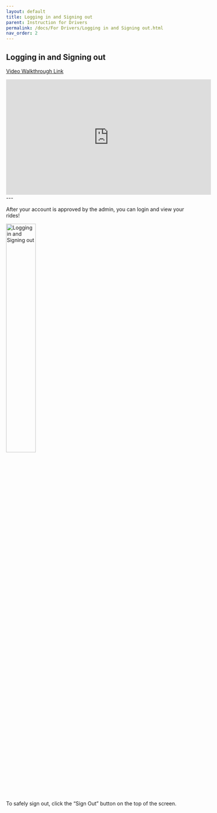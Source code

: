 ```yaml
---
layout: default
title: Logging in and Signing out
parent: Instruction for Drivers
permalink: /docs/For Drivers/Logging in and Signing out.html
nav_order: 2
---
```


## Logging in and Signing out

<a href="https://youtube.com/watch?v=ShHnMeDyGH4" target="_blank">Video Walkthrough Link</a>

<div class="video-container">
  <iframe 
    width="560" 
    height="315" 
    src="https://www.youtube.com/embed/ShHnMeDyGH4?si=lt-34g9jtnO7yPh8" 
    title="Log In" 
    frameborder="0" 
    allow="encrypted-media; picture-in-picture; web-share" 
    allowfullscreen>
  </iframe>
</div>
---

After your account is approved by the admin, you can login and view your rides!

<img src="2.Logging in and Signing out/Logging in and Signing out.png" alt="Logging in and Signing out" width="40%" />

To safely sign out, click the “Sign Out” button on the top of the screen.